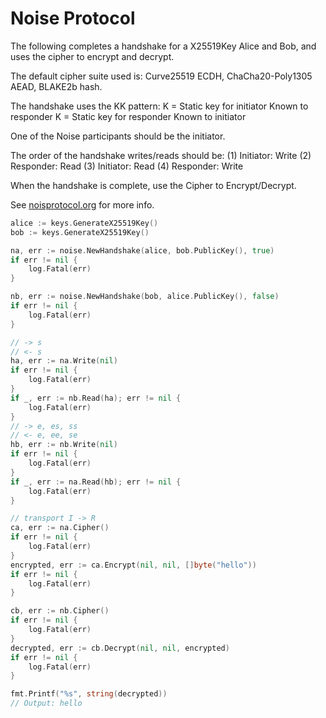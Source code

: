 # Noise Protocol

The following completes a handshake for a X25519Key Alice and Bob, and
uses the cipher to encrypt and decrypt.

The default cipher suite used is:
Curve25519 ECDH, ChaCha20-Poly1305 AEAD, BLAKE2b hash.

The handshake uses the KK pattern:
K = Static key for initiator Known to responder
K = Static key for responder Known to initiator

One of the Noise participants should be the initiator.

The order of the handshake writes/reads should be:
(1) Initiator: Write
(2) Responder: Read
(3) Initiator: Read
(4) Responder: Write

When the handshake is complete, use the Cipher to Encrypt/Decrypt.

See [noisprotocol.org](http://www.noiseprotocol.org) for more info.

```go
alice := keys.GenerateX25519Key()
bob := keys.GenerateX25519Key()

na, err := noise.NewHandshake(alice, bob.PublicKey(), true)
if err != nil {
    log.Fatal(err)
}

nb, err := noise.NewHandshake(bob, alice.PublicKey(), false)
if err != nil {
    log.Fatal(err)
}

// -> s
// <- s
ha, err := na.Write(nil)
if err != nil {
    log.Fatal(err)
}
if _, err := nb.Read(ha); err != nil {
    log.Fatal(err)
}
// -> e, es, ss
// <- e, ee, se
hb, err := nb.Write(nil)
if err != nil {
    log.Fatal(err)
}
if _, err := na.Read(hb); err != nil {
    log.Fatal(err)
}

// transport I -> R
ca, err := na.Cipher()
if err != nil {
    log.Fatal(err)
}
encrypted, err := ca.Encrypt(nil, nil, []byte("hello"))
if err != nil {
    log.Fatal(err)
}

cb, err := nb.Cipher()
if err != nil {
    log.Fatal(err)
}
decrypted, err := cb.Decrypt(nil, nil, encrypted)
if err != nil {
    log.Fatal(err)
}

fmt.Printf("%s", string(decrypted))
// Output: hello
```
